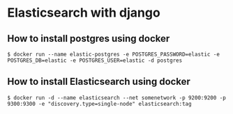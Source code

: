 # Elasticsearch with django 



## How to install postgres using docker

```
$ docker run --name elastic-postgres -e POSTGRES_PASSWORD=elastic -e POSTGRES_DB=elastic -e POSTGRES_USER=elastic -d postgres

```

## How to install Elasticsearch using docker 

```
$ docker run -d --name elasticsearch --net somenetwork -p 9200:9200 -p 9300:9300 -e "discovery.type=single-node" elasticsearch:tag

```
